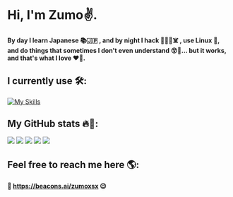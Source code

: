 # Hi, I'm Zumo✌️.
#### By day I learn Japanese 📚🇯🇵 , and by night I hack 👨🏻‍💻☠️  , use Linux 🐧, and do things that sometimes I don't even understand 😵💫... but it works, and that's what I love ❤️🌠.

## I currently use 🛠️:
[![My Skills](https://skillicons.dev/icons?i=arch,py,linux,bash,neovim,&theme=dark)](https://skillicons.dev)

## My GitHub stats 🔥🚀:
![](http://github-profile-summary-cards.vercel.app/api/cards/productive-time?username=zumoxsx&theme=tokyonight&utcOffset=8)
![](https://github-profile-summary-cards.vercel.app/api/cards/stats?username=Zumoxsx&theme=tokyonight) 
![](https://nirzak-streak-stats.vercel.app/?user=zumoxsx&theme=tokyonight&hide_border=true)
![](https://github-readme-stats.vercel.app/api/top-langs/?username=zumoxsx&theme=tokyonight&show_icons=true&hide_border=true&layout=compact)
![](https://github-profile-summary-cards.vercel.app/api/cards/profile-details?username=Zumoxsx&theme=tokyonight)




## Feel free to reach me here 🌎:
#### 📌 https://beacons.ai/zumoxsx  😉
